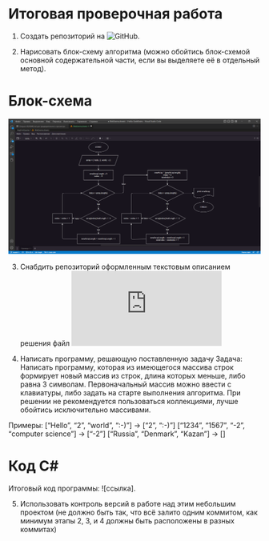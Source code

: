 # Итоговая проверочная работа
1. Создать репозиторий на ![GitHub](https://github.com/Shiranat/FinalWorkFirstQuarter).

2. Нарисовать блок-схему алгоритма (можно обойтись блок-схемой основной содержательной части, если вы выделяете её в отдельный метод).

# Блок-схема
![Блок-схема задачи](https://github.com/Shiranat/FinalWorkFirstQuarter/raw/master/Блок-Схема.png)

3. Снабдить репозиторий оформленным текстовым описанием решения файл ![README.md](https://github.com/Shiranat/FinalWorkFirstQuarter/blob/master/README.md)

4. Написать программу, решающую поставленную задачу 
Задача: Написать программу, которая из имеющегося массива строк формирует новый массив из строк, длина которых меньше, либо равна 3 символам. Первоначальный массив можно ввести с клавиатуры, либо задать на старте выполнения алгоритма. При решении не рекомендуется пользоваться коллекциями, лучше обойтись исключительно массивами.

Примеры: [“Hello”, “2”, “world”, “:-)”] → [“2”, “:-)”] [“1234”, “1567”, “-2”, “computer science”] → [“-2”] [“Russia”, “Denmark”, “Kazan”] → []

# Код С#
Итоговый код программы: ![ссылка].

5. Использовать контроль версий в работе над этим небольшим проектом (не должно быть так, что всё залито одним коммитом, как минимум этапы 2, 3, и 4 должны быть расположены в разных коммитах)